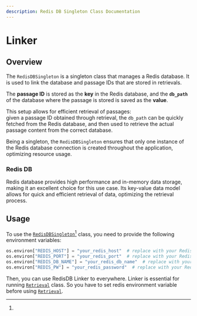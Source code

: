 ```yaml
---
description: Redis DB Singleton Class Documentation
---
```


# Linker

## Overview

The `RedisDBSingleton` is a singleton class that manages a Redis database. It is used to link the database and passage IDs that are stored in retrievals.&#x20;

The **passage ID** is stored as the **key** in the Redis database, and the **`db_path`** of the database where the passage is stored is saved as the **value**.&#x20;

This setup allows for efficient retrieval of passages: \
given a passage ID obtained through retrieval, the `db_path` can be quickly fetched from the Redis database, and then used to retrieve the actual passage content from the correct database.&#x20;

Being a singleton, the `RedisDBSingleton` ensures that only one instance of the Redis database connection is created throughout the application, optimizing resource usage.

### Redis DB

Redis database provides high performance and in-memory data storage, making it an excellent choice for this use case. Its key-value data model allows for quick and efficient retrieval of data, optimizing the retrieval process.

## Usage

To use the [`RedisDBSingleton`](#user-content-fn-1)[^1] class, you need to provide the following environment variables:

```python
os.environ["REDIS_HOST"] = "your_redis_host"  # replace with your Redis host
os.environ["REDIS_PORT"] = "your_redis_port"  # replace with your Redis port
os.environ["REDIS_DB_NAME"] = "your_redis_db_name"  # replace with your Redis database name
os.environ["REDIS_PW"] = "your_redis_password"  # replace with your Redis password (if applicable)
```

Then, you can use RedisDB Linker to everywhere. Linker is essential for running [`Retrieval`](../ragchain-structure/retrieval/) class. So you have to set redis environment variable before using [`Retrieval`](../ragchain-structure/retrieval/).

[^1]: 
